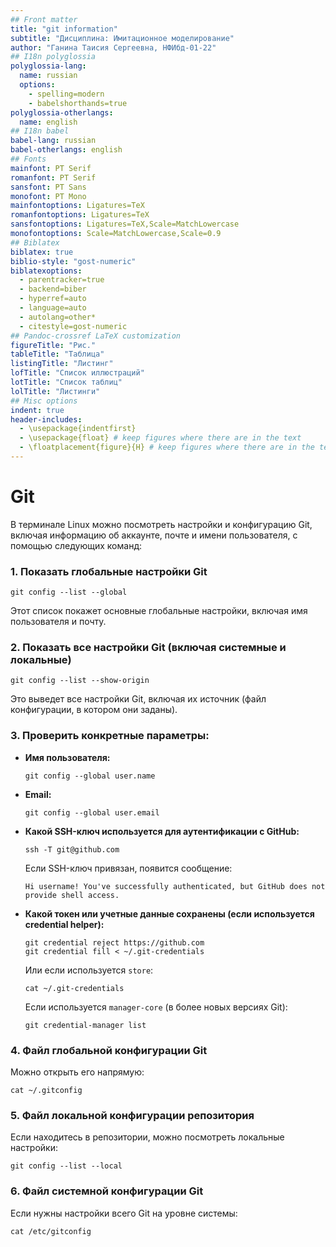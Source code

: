 ```yaml
---
## Front matter
title: "git information"
subtitle: "Дисциплина: Имитационное моделирование"
author: "Ганина Таисия Сергеевна, НФИбд-01-22"
## I18n polyglossia
polyglossia-lang:
  name: russian
  options:
	- spelling=modern
	- babelshorthands=true
polyglossia-otherlangs:
  name: english
## I18n babel
babel-lang: russian
babel-otherlangs: english
## Fonts
mainfont: PT Serif
romanfont: PT Serif
sansfont: PT Sans
monofont: PT Mono
mainfontoptions: Ligatures=TeX
romanfontoptions: Ligatures=TeX
sansfontoptions: Ligatures=TeX,Scale=MatchLowercase
monofontoptions: Scale=MatchLowercase,Scale=0.9
## Biblatex
biblatex: true
biblio-style: "gost-numeric"
biblatexoptions:
  - parentracker=true
  - backend=biber
  - hyperref=auto
  - language=auto
  - autolang=other*
  - citestyle=gost-numeric
## Pandoc-crossref LaTeX customization
figureTitle: "Рис."
tableTitle: "Таблица"
listingTitle: "Листинг"
lofTitle: "Список иллюстраций"
lotTitle: "Список таблиц"
lolTitle: "Листинги"
## Misc options
indent: true
header-includes:
  - \usepackage{indentfirst}
  - \usepackage{float} # keep figures where there are in the text
  - \floatplacement{figure}{H} # keep figures where there are in the text
---
```


# Git
В терминале Linux можно посмотреть настройки и конфигурацию Git, включая информацию об аккаунте, почте и имени пользователя, с помощью следующих команд:

### 1. **Показать глобальные настройки Git**
```
git config --list --global
```
Этот список покажет основные глобальные настройки, включая имя пользователя и почту.

### 2. **Показать все настройки Git (включая системные и локальные)**
```
git config --list --show-origin
```
Это выведет все настройки Git, включая их источник (файл конфигурации, в котором они заданы).

### 3. **Проверить конкретные параметры:**
- **Имя пользователя:**
  ```
  git config --global user.name
  ```
- **Email:**
  ```
  git config --global user.email
  ```
- **Какой SSH-ключ используется для аутентификации с GitHub:**
  ```
  ssh -T git@github.com
  ```
  Если SSH-ключ привязан, появится сообщение:
  ```
  Hi username! You've successfully authenticated, but GitHub does not provide shell access.
  ```
- **Какой токен или учетные данные сохранены (если используется credential helper):**
  ```
  git credential reject https://github.com
  git credential fill < ~/.git-credentials
  ```
  Или если используется `store`:
  ```
  cat ~/.git-credentials
  ```
  Если используется `manager-core` (в более новых версиях Git):
  ```
  git credential-manager list
  ```

### 4. **Файл глобальной конфигурации Git**
Можно открыть его напрямую:
```
cat ~/.gitconfig
```

### 5. **Файл локальной конфигурации репозитория**
Если находитесь в репозитории, можно посмотреть локальные настройки:
```
git config --list --local
```

### 6. **Файл системной конфигурации Git**
Если нужны настройки всего Git на уровне системы:
```
cat /etc/gitconfig
```
